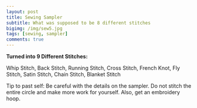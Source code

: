 ```yaml
---
layout: post
title: Sewing Sampler
subtitle: What was supposed to be 8 different stitches
bigimg: /img/sew5.jpg
tags: [sewing, sampler]
comments: true
---
```


**Turned into 9 Different Stitches:**

Whip Stitch, Back Stitch, Running Stitch, Cross Stitch, French Knot, Fly Stitch, Satin Stitch, Chain Stitch, Blanket Stitch

Tip to past self: Be careful with the details on the sampler. Do not stitch the entire circle and make more work for yourself. Also, get an embroidery hoop.
